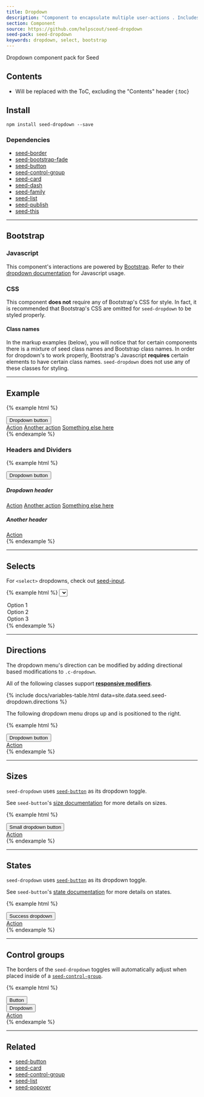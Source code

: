 ```yaml
---
title: Dropdown
description: "Component to encapsulate multiple user-actions . Includes support for a variation of sizes, styles, and states."
section: Component
source: https://github.com/helpscout/seed-dropdown
seed-pack: seed-dropdown
keywords: dropdown, select, bootstrap
---
```


Dropdown component pack for Seed

## Contents

* Will be replaced with the ToC, excluding the "Contents" header
{:toc}

## Install

```
npm install seed-dropdown --save
```


### Dependencies

* [seed-border](/seed/packs/seed-border)
* [seed-bootstrap-fade](https://github.com/helpscout/seed-bootstrap-fade)
* [seed-button](/seed/packs/seed-button)
* [seed-control-group](/seed/packs/seed-control-group)
* [seed-card](/seed/packs/seed-card)
* [seed-dash](/seed/packs/seed-dash)
* [seed-family](/seed/packs/seed-family)
* [seed-list](/seed/packs/seed-list)
* [seed-publish](/seed/packs/seed-publish)
* [seed-this](/seed/packs/seed-this)



---



## Bootstrap

### Javascript

This component's interactions are powered by [Bootstrap](http://getbootstrap.com/javascript/). Refer to their [dropdown documentation](http://getbootstrap.com/javascript/#dropdowns-usage) for Javascript usage.


### CSS

This component **does not** require any of Bootstrap's CSS for style. In fact, it is recommended that Bootstrap's CSS are omitted for `seed-dropdown` to be styled properly.


#### Class names

In the markup examples (below), you will notice that for certain components there is a mixture of seed class names and Bootstrap class names. In order for dropdown's to work properly, Bootstrap's Javascript **requires** certain elements to have certain class names. `seed-dropdown` does not use any of these classes for styling.



---



## Example

{% example html %}
<div class="c-dropdown dropdown">
  <button class="c-button c-dropdown__toggle dropdown-toggle" type="button" id="dropdownMenuButton" data-toggle="dropdown" aria-haspopup="true" aria-expanded="false">
    Dropdown button
  </button>
  <div class="c-card c-dropdown__menu c-dropdown__menu--truncate dropdown-menu" aria-labelledby="dropdownMenuButton">
    <div class="c-list">
      <a class="c-list__item dropdown-item" href="#">Action</a>
      <a class="c-list__item dropdown-item" href="#">Another action</a>
      <a class="c-list__item dropdown-item disabled" href="#">Something else here</a>
    </div>
  </div>
</div>
{% endexample %}



### Headers and Dividers

{% example html %}
<div class="c-dropdown dropdown">
  <button class="c-button c-dropdown__toggle dropdown-toggle" type="button" id="dropdownMenuButton" data-toggle="dropdown" aria-haspopup="true" aria-expanded="false">
    Dropdown button
  </button>
  <div class="c-card c-dropdown__menu c-dropdown__menu--truncate dropdown-menu" aria-labelledby="dropdownMenuButton">
    <div class="c-list">
      <h5 class="c-dropdown__header">Dropdown header</h5>
      <a class="c-list__item dropdown-item" href="#">Action</a>
      <a class="c-list__item dropdown-item" href="#">Another action</a>
      <a class="c-list__item dropdown-item disabled" href="#">Something else here</a>
    </div>
    <div class="c-list">
      <h5 class="c-dropdown__header">Another header</h5>
      <a class="c-list__item dropdown-item" href="#">Action</a>
    </div>
  </div>
</div>
{% endexample %}



---



## Selects

For `<select>` dropdowns, check out [seed-input](/seed/packs/seed-input/#selects).

{% example html %}
<select class="c-input">
  <option>Option 1</option>
  <option>Option 2</option>
  <option>Option 3</option>
</select>
{% endexample %}



---



## Directions


The dropdown menu's direction can be modified by adding directional based modifications to `.c-dropdown`.

All of the following classes support **[responsive modifiers](/seed/packs/seed-breakpoints/#responsive-modifiers)**.

{% include docs/variables-table.html data=site.data.seed.seed-dropdown.directions %}

The following dropdown menu drops up and is positioned to the right.

{% example html %}
<div class="c-dropdown c-dropdown--up c-dropdown--right dropdown">
  <button class="c-button c-dropdown__toggle dropdown-toggle" type="button" id="dropdownMenuButton" data-toggle="dropdown" aria-haspopup="true" aria-expanded="false">
    Dropdown button
  </button>
  <div class="c-card c-dropdown__menu c-dropdown__menu--truncate dropdown-menu" aria-labelledby="dropdownMenuButton">
    <div class="c-list">
      <a class="c-list__item dropdown-item" href="#">Action</a>
    </div>
  </div>
</div>
{% endexample %}



---



## Sizes

`seed-dropdown` uses [`seed-button`](/seed/packs/seed-button) as its dropdown toggle.

See `seed-button`'s [size documentation](/seed/packs/seed-button/#sizes) for more details on sizes.

{% example html %}
<div class="c-dropdown dropdown">
  <button class="c-button c-button--sm c-dropdown__toggle dropdown-toggle" type="button" id="dropdownMenuButton" data-toggle="dropdown" aria-haspopup="true" aria-expanded="false">
    Small dropdown button
  </button>
  <div class="c-card c-dropdown__menu c-dropdown__menu--truncate dropdown-menu" aria-labelledby="dropdownMenuButton">
    <div class="c-list">
      <a class="c-list__item dropdown-item" href="#">Action</a>
    </div>
  </div>
</div>
{% endexample %}



---



## States

`seed-dropdown` uses [`seed-button`](/seed/packs/seed-button) as its dropdown toggle.

See `seed-button`'s [state documentation](/seed/packs/seed-button/#states) for more details on states.

{% example html %}
<div class="c-dropdown dropdown">
  <button class="c-button is-success c-dropdown__toggle dropdown-toggle" type="button" id="dropdownMenuButton" data-toggle="dropdown" aria-haspopup="true" aria-expanded="false">
    Success dropdown
  </button>
  <div class="c-card c-dropdown__menu c-dropdown__menu--truncate dropdown-menu" aria-labelledby="dropdownMenuButton">
    <div class="c-list">
      <a class="c-list__item dropdown-item" href="#">Action</a>
    </div>
  </div>
</div>
{% endexample %}



---



## Control groups

The borders of the `seed-dropdown` toggles will automatically adjust when placed inside of a [`seed-control-group`](/seed/packs/seed-control-group).

{% example html %}
<div class="o-control-group">
  <button class="c-button">
    Button
  </button>
  <div class="c-dropdown dropdown">
    <button class="c-button c-dropdown__toggle dropdown-toggle" type="button" id="dropdownMenuButton" data-toggle="dropdown" aria-haspopup="true" aria-expanded="false">
      Dropdown
    </button>
    <div class="c-card c-dropdown__menu c-dropdown__menu--truncate dropdown-menu" aria-labelledby="dropdownMenuButton">
      <div class="c-list">
        <a class="c-list__item dropdown-item" href="#">Action</a>
      </div>
    </div>
  </div>
</div>
{% endexample %}



---



## Related

* [seed-button](/seed/packs/seed-button)
* [seed-card](/seed/packs/seed-card)
* [seed-control-group](/seed/packs/seed-control-group)
* [seed-list](/seed/packs/seed-button)
* [seed-popover](/seed/packs/seed-popover)
